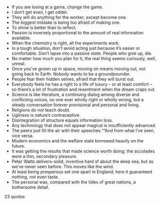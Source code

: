  - If you are losing at a game, change the game.
 - I don’t get even, I get odder.
 - They will do anything for the worker, except become one.
 - The biggest mistake is being too afraid of making one.
 - To shine is better than to reflect.
 - Passion is inversely proportional to the amount of real information available.
 - When the chemistry is right, all the experiments work.
 - In a tough situation, don’t avoid acting just because it’s easier or comfortable. Don’t lapse into a passive state. People who give up, die.
 - No matter how much you plan for it, the real thing seems curiously, well, unreal.
 - Once you’ve grown up in space, moving on means moving out, not going back to Earth. Nobody wants to be a groundpounder.
 - People fear their hidden selves, afraid that they will burst out.
 - Everybody feels he has a right to a life of luxury – or at least comfort – so there’s a lot of frustration and resentment when the dream craps out.
 - Science is like literature, a continuing dialog among diverse and conflicting voices, no one ever wholly right or wholly wrong, but a steady conversation forever provisional and personal and living.
 - Religions do not teach doubt.
 - Ugliness is nature’s contraceptive.
 - Disintegration of structure equals information loss.
 - Any technology that does not appear magical is insufficiently advanced.
 - The peers just fill the air with their speeches.“”And from what I’ve seen, vice versa.
 - Modern economics and the welfare state borrowed heavily on the future.
 - It was getting the results that made science worth doing; the accolades were a thin, secondary pleasure.
 - Peter Watts delivers-solid, inventive hard sf about the deep sea, but as we’ve never seen before. This moves like the wind.
 - At least being prosperous set one apart in England; here it guaranteed nothing, not even taste.
 - The personal was, compared with the tides of great nations, a bothersome detail.

23 quotes